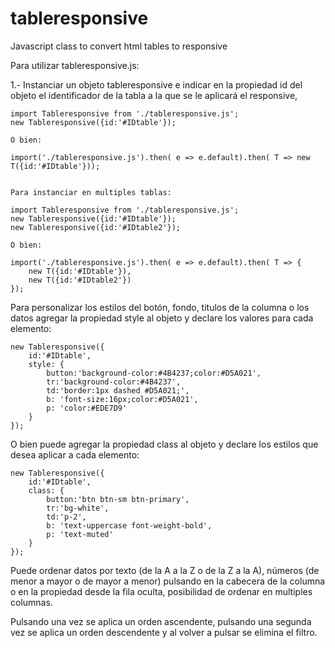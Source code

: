 # tableresponsive
Javascript class to convert html tables to responsive

Para utilizar tableresponsive.js:

1.- Instanciar un objeto tableresponsive e indicar en la propiedad id del objeto el identificador de la tabla a la que se le aplicará el responsive,

    import Tableresponsive from './tableresponsive.js';
    new Tableresponsive({id:'#IDtable'});

    O bien:

    import('./tableresponsive.js').then( e => e.default).then( T => new T({id:'#IDtable'}));


    Para instanciar en multiples tablas:

    import Tableresponsive from './tableresponsive.js';
    new Tableresponsive({id:'#IDtable'});
    new Tableresponsive({id:'#IDtable2'});

    O bien:

    import('./tableresponsive.js').then( e => e.default).then( T => {
        new T({id:'#IDtable'}),
        new T({id:'#IDtable2'})
    });


Para personalizar los estilos del botón, fondo, titulos de la columna o los datos agregar la propiedad style al objeto y declare los valores para cada elemento:

    new Tableresponsive({
        id:'#IDtable',
        style: {
            button:'background-color:#4B4237;color:#D5A021',
            tr:'background-color:#4B4237',
            td:'border:1px dashed #D5A021;',
            b: 'font-size:16px;color:#D5A021',
            p: 'color:#EDE7D9'
        }
    });

O bien puede agregar la propiedad class al objeto y declare los estilos que desea aplicar a cada elemento:

    new Tableresponsive({
        id:'#IDtable',
        class: {
            button:'btn btn-sm btn-primary',
            tr:'bg-white',
            td:'p-2',
            b: 'text-uppercase font-weight-bold',
            p: 'text-muted'
        }
    });

Puede ordenar datos por texto (de la A a la Z o de la Z a la A), números (de menor a mayor o de mayor a menor) pulsando en la cabecera de la columna o en la propiedad desde la fila oculta, posibilidad de ordenar en multiples columnas.

Pulsando una vez se aplica un orden ascendente, pulsando una segunda vez se aplica un orden descendente y al volver a pulsar se elimina el filtro. 